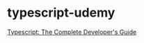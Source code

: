 # typescript-udemy
[Typescript: The Complete Developer's Guide](https://www.udemy.com/course/typescript-the-complete-developers-guide/)
